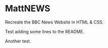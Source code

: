 # MattNEWS

Recreate the BBC News Website in HTML &amp; CSS.

Test adding some lines to the README.

Another test.
